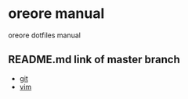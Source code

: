 # oreore manual

oreore dotfiles manual

## README.md link of master branch
* [git]( ./tree/master/git/README.md )
* [vim]( ./tree/master/vim/README.md )
